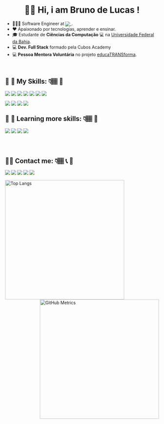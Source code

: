 <div align="center"> 
  <h1> 🧒🏽 Hi, i am Bruno de Lucas !</h1>
</div>


- 👩🏾‍💻 Software Engineer at <a href="(https://carreiras.ifood.com.br/foodtech/)"><img align="center" src="https://img.shields.io/badge/iFood-EA1D2C?style=for-the-badge&logo=ifood&logoColor=white"> </a>.
- ❤️ Apaixonado por tecnologias, aprender e ensinar.
- 🎓 Estudante de **Ciências da Computação**  &#128187; na <a href="(https://dcc.ufba.br/)">Universidade Federal da Bahia</a>.
- &#128187; **Dev. Full Stack** formado pela Cubos Academy
- &#128187; **Pessoa Mentora Voluntária** no projeto <a href="[link da sua faculdade](https://educatransforma.com.br/)">educaTRANSforma</a>.
<br>


## 🚧 🚀 My Skills: 👇🏽 🚧

<img align="center" src="https://img.shields.io/badge/HTML5-E34F26?style=for-the-badge&logo=html5&logoColor=white"> <img align="center" src="https://img.shields.io/badge/CSS3-1572B6?style=for-the-badge&logo=css3&logoColor=white"> <img align="center" src="https://img.shields.io/badge/JavaScript-323330?style=for-the-badge&logo=javascript&logoColor=F7DF1E"> <img align="center" src="https://img.shields.io/badge/TypeScript-007ACC?style=for-the-badge&logo=typescript&logoColor=white"> <img align="center" src="https://img.shields.io/badge/Node.js-43853D?style=for-the-badge&logo=node.js&logoColor=white"> <img align="center" src="https://img.shields.io/badge/Express.js-404D59?style=for-the-badge"> <img align="center" src="https://img.shields.io/badge/React-20232A?style=for-the-badge&logo=react&logoColor=61DAFB">  

<img align="center" src="https://img.shields.io/badge/PostgreSQL-316192?style=for-the-badge&logo=postgresql&logoColor=white"> <img align="center" src="https://img.shields.io/badge/Node.js-43853D?style=for-the-badge&logo=node.js&logoColor=white"> <img align="center" src="https://img.shields.io/badge/C%2B%2B-00599C?style=for-the-badge&logo=c%2B%2B&logoColor=white"> <img align="center" src="https://img.shields.io/badge/C-00599C?style=for-the-badge&logo=c&logoColor=white"> 



## 🚧 🚀 Learning more skills: 👇🏽 🚧

<img align="center" src="https://img.shields.io/badge/Java-ED8B00?style=for-the-badge&logo=java&logoColor=white"> <img align="center" src="https://img.shields.io/badge/Python-FFD43B?style=for-the-badge&logo=python&logoColor=blue"> <img align="center" src="https://img.shields.io/badge/Dart-0175C2?style=for-the-badge&logo=dart&logoColor=white"> <img align="center" src="https://img.shields.io/badge/Flutter-02569B?style=for-the-badge&logo=flutter&logoColor=white"> 



<br>
<br>

## 👩‍💻 Contact me: 👇🏽 📞 📩

<a href = "mailto: brunnobarbosas@gmail.com" target="_blank"><img src="https://img.shields.io/badge/-Gmail-%23333?style=for-the-badge&logo=gmail&logoColor=white" target="_blank"></a> [<img src="https://img.shields.io/badge/linkedin-%230077B5.svg?&style=for-the-badge&logo=linkedin&logoColor=white" />](https://www.linkedin.com/in/bruno-de-lucas-b-b8b246a1/) [<img src = "https://img.shields.io/badge/facebook-%231877F2.svg?&style=for-the-badge&logo=facebook&logoColor=white">](https://www.facebook.com/delucasB/) [<img src="https://img.shields.io/badge/WhatsApp-25D366?style=for-the-badge&logo=whatsapp&logoColor=white"/>](https://wa.me/5571981703123?text=Ol%C3%A1,%20vim%20pelo%20Github) [<img src="https://img.shields.io/badge/YouTube-FF0000?style=for-the-badge&logo=youtube&logoColor=white"/>](https://www.youtube.com/channel/UC7MDYFpb2qb7gjg9oOpbJFA)




<a href="https://github.com/anuraghazra/github-readme-stats">
      <img alt="Top Langs" align="left" width=390 src="https://github-readme-stats.vercel.app/api/top-langs/?username=brunobarbosa17&hide=TeX&layout=compact&theme=tokyonight&border_color=61dafb&hide_border=true" />
    </a>


<a href="https://github.com/anuraghazra/github-readme-stats">
      <img alt="GitHub Metrics" align="right" width=390 src="https://github-readme-streak-stats.herokuapp.com/?user=brunobarbosa17&theme=tokyonight&border=61dafb&hide_border=true"/>
    </a>

